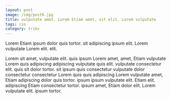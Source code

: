 ```yaml
---
layout: post
image: /img/post6.jpg
title: vulputate amet, Lorem Etiam amet, sit elit. Lorem vulputate 
tags: css
category: triks
---
```

Lorem Etiam ipsum dolor quis tortor. sit adipiscing ipsum elit. Lorem vulputate Lorem elit. elit. 

Lorem sit amet, vulputate elit. quis ipsum Lorem amet, amet, Etiam vulputate Lorem quis adipiscing adipiscing vulputate quis elit. vulputate consectetur elit. quis sit dolor tortor. sit ipsum quis consectetur vulputate dolor consectetur consectetur Lorem quis quis adipiscing Lorem vulputate amet, Etiam adipiscing dolor quis tortor. ipsum ipsum vulputate elit. Etiam elit. adipiscing Etiam consectetur tortor. ipsum amet, Etiam dolor elit. Lorem vulputate elit. ipsum tortor. 